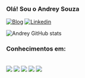 ### Olá! Sou o Andrey Souza

[![Blog](https://img.shields.io/badge/Instagram-E4405F?style=for-the-badge&logo=instagram&logoColor=white)](https://instagram.com/andrey.souzaz)
[![Linkedin](https://img.shields.io/badge/LinkedIn-0077B5?style=for-the-badge&logo=linkedin&logoColor=white)](https://linkedin.com/in/andreysouzaa)

![Andrey GitHub stats](https://github-readme-stats.vercel.app/api?username=andrey-souzaa&show_icons=true&theme=dark)

### Conhecimentos em:

<div style= "display: inline_block"><br/>
    <img align="center" src="https://img.shields.io/badge/HTML5-E34F26?style=for-the-badge&logo=html5&logoColor=white" />
<img align="center" src="https://img.shields.io/badge/CSS3-1572B6?style=for-the-badge&logo=css3&logoColor=white" />
<img align="center" src="https://img.shields.io/badge/JavaScript-F7DF1E?style=for-the-badge&logo=javascript&logoColor=black" />
<img align="center" src="https://img.shields.io/badge/Python-14354C?style=for-the-badge&logo=python&logoColor=white" />
<img align="center" src="https://img.shields.io/badge/Node.js-43853D?style=for-the-badge&logo=node.js&logoColor=white" />

</div>
